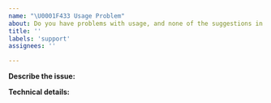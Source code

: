 ```yaml
---
name: "\U0001F433 Usage Problem"
about: Do you have problems with usage, and none of the suggestions in the docs helped?
title: ''
labels: 'support'
assignees: ''

---
```


<!--
Thanks for reporting an issue with deployment 🙌 ❤️

Before opening a new issue, please make sure that we do not have any duplicates already open. You can ensure this by searching the issue list for this repository. If there is a duplicate, please close your issue and add a comment to the existing issue instead. Also, be sure to check our documentation first.
-->

**Describe the issue:**

<!-- Describe your issue, but please be descriptive! Include screenshots, logs, code or other info to help explain your problem -->

**Technical details:**
